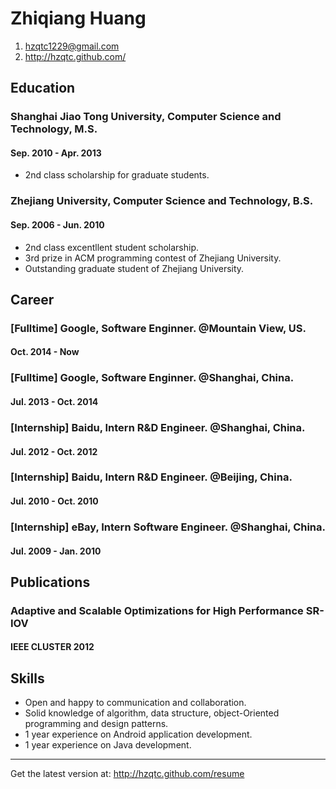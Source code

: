 # Zhiqiang Huang

1. <hzqtc1229@gmail.com>
2. <http://hzqtc.github.com/>

## Education

### Shanghai Jiao Tong University, Computer Science and Technology, M.S.
#### Sep. 2010 - Apr. 2013

* 2nd class scholarship for graduate students.

### Zhejiang University, Computer Science and Technology, B.S.
#### Sep. 2006 - Jun. 2010

* 2nd class excentllent student scholarship.
* 3rd prize in ACM programming contest of Zhejiang University.
* Outstanding graduate student of Zhejiang University.

## Career

### [Fulltime] Google, Software Enginner. @Mountain View, US.
#### Oct. 2014 - Now

### [Fulltime] Google, Software Enginner. @Shanghai, China.
#### Jul. 2013 - Oct. 2014

### [Internship] Baidu, Intern R&D Engineer. @Shanghai, China.
#### Jul. 2012 - Oct. 2012

### [Internship] Baidu, Intern R&D Engineer. @Beijing, China.
#### Jul. 2010 - Oct. 2010

### [Internship] eBay, Intern Software Engineer. @Shanghai, China.
#### Jul. 2009 - Jan. 2010

## Publications

### Adaptive and Scalable Optimizations for High Performance SR-IOV
#### IEEE CLUSTER 2012

## Skills

* Open and happy to communication and collaboration.
* Solid knowledge of algorithm, data structure, object-Oriented programming and design patterns.
* 1 year experience on Android application development.
* 1 year experience on Java development.

---
Get the latest version at: <http://hzqtc.github.com/resume>
